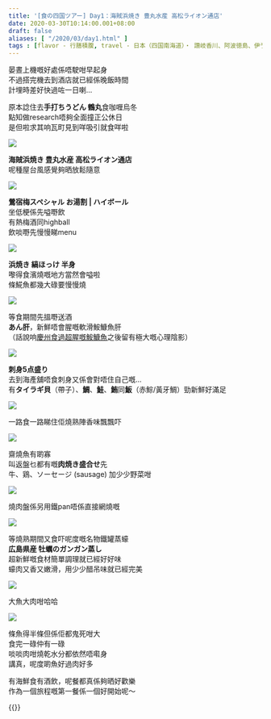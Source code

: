 ```yaml
---
title: '[食の四国ツアー] Day1：海賊浜焼き 豊丸水産 高松ライオン通店'
date: 2020-03-30T10:14:00.001+08:00
draft: false
aliases: [ "/2020/03/day1.html" ]
tags : [flavor - 行膳積腹, travel - 日本（四国南海道）・ 讚岐香川、阿波徳島、伊予愛媛、土佐高知, flavor - 飲！]
---
```


晏晝上機嘅好處係唔駛咁早起身  
不過搭完機去到酒店就已經係晚飯時間  
計埋時差好快過咗一日喇...  
  
原本諗住去**手打ちうどん 鶴丸**食咖喱烏冬  
點知做research唔夠全面撞正公休日  
是但啦求其响瓦町見到咩吸引就食咩啦  

![](/images/shikoku1a.jpg)

**海賊浜焼き 豊丸水産 高松ライオン通店**  
呢種屋台風感覺夠晒放鬆隨意  

![](/images/shikoku1a1.jpg)

**鶯宿梅スペシャル お湯割 | ハイボール**  
坐低梗係先嗌嘢飲  
有熱梅酒同highball  
飲啖嘢先慢慢睇menu  

![](/images/shikoku1a2.jpg)

**浜焼き 縞ほっけ 半身**  
嚟得食濱燒嘅地方當然會嗌啦  
條𩸽魚都幾大碌要慢慢燒  

![](/images/shikoku1a3.jpg)

等食期間先搵嘢送酒  
**あん肝**，新鮮唔會腥嘅軟滑鮟鱇魚肝  
（話說响[慶州食過超腥嘅鮟鱇魚](https://hidie.net/busanjj2b/)之後留有極大嘅心理陰影）  

![](/images/shikoku1a4.jpg)

**刺身5点盛り**  
去到海產舖唔食刺身又係會對唔住自己嘅...  
有**タイラギ貝**（帶子）、**鯛**、**鮭**、**鮪**同**魬**（赤鯮/黃牙鯛）勁新鮮好滿足  

![](/images/shikoku1a5.jpg)

一路食一路睇住佢燒熟陣香味飄飄吓  

![](/images/shikoku1a6.jpg)

齋燒魚有啲寡  
叫返盤乜都有嘅**肉焼き盛合せ**先  
牛、鶏、ソーセージ (sausage) 加少少野菜咁  

![](/images/shikoku1a7.jpg)

燒肉盤係另用鐵pan唔係直接網燒嘅  

![](/images/shikoku1a8.jpg)

等燒熟期間又食吓呢度嘅名物鐵罐蒸蠔  
**広島県産 牡蠣のガンガン蒸し**  
超新鮮嘅食材簡單調理就已經好好味  
蠔肉又香又嫩滑，用少少醋吊味就已經完美  

![](/images/shikoku1a9.jpg)

大魚大肉咁哈哈  

![](/images/shikoku1a10.jpg)

條魚得半條但係佢都鬼死咁大  
食完一碌仲有一碌  
啖啖肉咁燒乾水分都依然唔嚡身  
講真，呢度啲魚好過肉好多  
  
有海鮮食有酒飲，呢餐都真係夠晒好歡樂  
作為一個旅程嘅第一餐係一個好開始呢～  
  
{{<shikoku>}}
